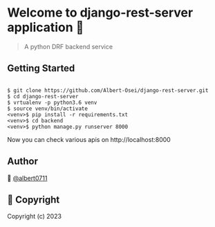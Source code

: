 # Welcome to django-rest-server application 👋

> A python DRF backend service

## Getting Started

```

$ git clone https://github.com/Albert-Osei/django-rest-server.git
$ cd django-rest-server
$ vrtualenv -p python3.6 venv
$ source venv/bin/activate
<venv>$ pip install -r requirements.txt
<venv>$ cd backend
<venv>$ python manage.py runserver 8000

```

Now you can check various apis on http://localhost:8000


## Author

👤 [@albert0711](https://github.com/Albert-Osei)

## 📝 Copyright

Copyright (c) 2023 



